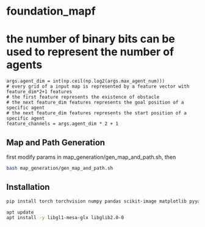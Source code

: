 # foundation_mapf

# the number of binary bits can be used to represent the number of agents
    args.agent_dim = int(np.ceil(np.log2(args.max_agent_num)))
    # every grid of a input map is represented by a feature vector with feature_dim*2+1 features
    # the first feature represents the existence of obstacle
    # the next feature_dim features represents the goal position of a specific agent
    # the next feature_dim features represents the start position of a specific agent
    feature_channels = args.agent_dim * 2 + 1

## Map and Path Generation

first modify params in map_generation/gen_map_and_path.sh, then
```bash
bash map_generation/gen_map_and_path.sh
```

## Installation
```bash
pip install torch torchvision numpy pandas scikit-image matplotlib pyyaml orjson h5py opencv-python tensorboard pogema tqdm

apt update
apt install -y libgl1-mesa-glx libglib2.0-0
```
